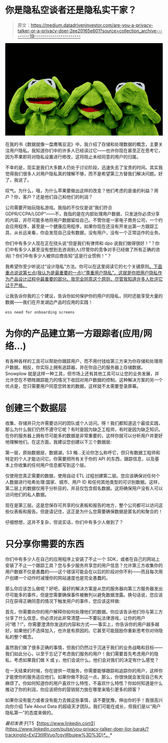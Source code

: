 # 你是隐私空谈者还是隐私实干家？

> 原文：<https://medium.datadriveninvestor.com/are-you-a-privacy-talker-or-a-privacy-doer-2ee20165e601?source=collection_archive---------19----------------------->

![](img/3e536905024117e60c016d36f2050ad3.png)

在我的书《数据就像一盘鹰嘴豆泥》中，我介绍了存储和处理数据的概念，主要关注用户隐私。我知道你们中的许多人已经读过它——也许你现在甚至正在思考它，因为苹果即将对隐私设置进行修改，这将阻止未经同意的用户的归属。

不幸的是，现实是我们大多数人仍处于讨论阶段，迅速失去了宝贵的时间。其实我觉得我们很多人对用户隐私真的理解不够，而不是希望第三方替我们解决问题。好了，我说了。

叹气。为什么，哦，为什么苹果要做出这样的改变？他们考虑的是谁的利益？用户？你，客户？还是他们自己和他们的利润？

公司需要开始玩隐私游戏。我指的不仅仅是说“我们符合 GDPR/CCPA/LGDP”——不，我指的是在内部处理用户数据，只发送你必须分享的内容，并尽可能多地将用户数据留给自己。不管你是一家电子商务公司，一个约会应用程序，甚至是一个健康应用程序，如果你现在还没有开发出第一方跟踪工具，从长远来看，你会发现自己没有数据，没有用户，没有一个正常运作的业务。

你们中有多少人现在正在挠头说“但是我们有律师和 dpo 说我们做得很好！”？你们中有多少人甚至没有想到去咨询别人(尽管你的竞争对手已经做了所有正确的咨询)？你们中有多少人被供应商告知“这是行业惯例！”？

我希望你至少听说过“设计隐私”方法。你可以在这里阅读它的七个关键原则[。下面重点说说第七点(我认为是最重要的一点):“尊重用户隐私”。这就是你把用户隐私作为产品设计过程中最重要的部分。我完全同意这个原则，尽管我知道许多人批评它过于严格。](https://medium.com/searchencrypt/7-principles-of-privacy-by-design-8a0f16d1f9ce)

让我告诉你我的三个建议，告诉你如何保护你的用户的隐私，同时还能享受大量的数据——我们在开发湖边产品时应用的实践！

```
ess need for onboarding screens
```

# 为你的产品建立第一方跟踪者(应用/网络…)

有各种各样的工具可以帮助你跟踪用户，而不用付钱给第三方来为你存储和处理用户数据。相反，你实际上拥有追踪器，并在你自己的服务器上存储数据。Snowplow 就是这样一种工具，但市场上还有其他工具可以让您的业务发展，并允许您在不牺牲跟踪能力的情况下收回对用户数据的控制。这种解决方案的另一个优点是，您只需要用户同意您转发的数据，这样就不太需要登录屏幕。

# 创建三个数据层

收集、存储并只允许需要访问的团队或个人访问。呀！我们都知道这个最佳实践，那么为什么我们仍然不遵守它呢？有时是因为缺乏工程师，有时是因为缺乏知识。在你的服务器上拥有尽可能多的数据是非常重要的，这样你就可以分析用户并更好地理解他们。在这方面，我建议您创建以下三个数据层:

第一层，原始数据层，数据湖，S3 桶…无论你怎么称呼它，但只有数据工程师和特定的个人才能访问它。你需要把所有关于你的 API 的东西，跟踪信息，以及基本上你收集的任何用户信息都写到这个层。

仅使用您真正需要的数据，使用自动 ETL 过程创建第二层。您应该确保对任何个人数据进行哈希处理:国家、城市、用户 ID 和任何其他类型的可识别数据。这样，第二层上的数据仅用于分析目的，并且仅包含假名数据。这将确保用户没有人可以访问他们的私人数据。

现在是第三层。这是您保存可共享的仪表板和报告的地方，整个公司都可以访问这些仪表板和报告。但是请记住，这正是为什么您需要确保数据是匿名的和聚合的！

仔细想想，这并不复杂，但说实话，你们中有多少人做到了？

# 只分享你需要的东西

你们中有多少人在自己的应用程序上安装了不止一个 SDK，或者在自己的网站上安装了不止一个跟踪工具？您与多少服务共享您的用户信息？允许第三方收集你的用户数据不仅是愚蠢的——这个错误可能会在以后的阶段对你不利——而且每次用户创建一个动作时减慢你的网站速度也是完全愚蠢的。

那么你应该怎么做呢？好吧，最好的解决方案是从您的服务器向第三方服务器发出尽可能多的事件，但是您需要确保事件被散列以避免数据泄露。换句话说，您应该只在获得正确同意的情况下触发用户的事件，您应该这样做:

首先，你需要向你的用户解释你如何处理他们的数据。你应该告诉他们你与第三方分享了什么信息，你必须对此非常清楚——不要玩法律游戏，让你的用户问“嗯？!"。你需要澄清你发送的内容和方式——事实上，你告诉你的用户越多越好。如果他们不选择加入，也许是有原因的。它甚至可能鼓励你重新思考你对待隐私的整个概念。

虽然我们做了很多正确的事情，但我们仍然过于沉迷于我们的业务战略和目标——我们如此分心，以至于忘记了考虑我们服务的用户！我们需要首先考虑用户的隐私，考虑如果我们做 X 或 y，他们会说什么。他们会对我们的决定有什么感觉？

在一天结束的时候，你在提供一项服务，你需要能够跟踪和追踪你的用户，这样你才能使你的服务适应他们。如果你做不到这一点，那么，你很快就会发现自己有大麻烦了。你如何知道你的用户喜欢什么特性，不喜欢什么特性？你如何知道是什么推动了你的利润，你应该把你的营销努力放在哪里来吸引更多的顾客？

如果你没有能力或者没有能力去做这些事情，请不要犹豫，伸出你的手！我很高兴向你介绍 Tale About Data 的超级天才团队。我们可能在成长，但我们是以“用户隐私第一”的态度来做的。

*最初发表于*[T5【https://www.linkedin.com】](https://www.linkedin.com/pulse/you-privacy-talker-doer-lior-barak/?trackingId=Exl23tlIRVug7cgvWbujew%3D%3D)*。*